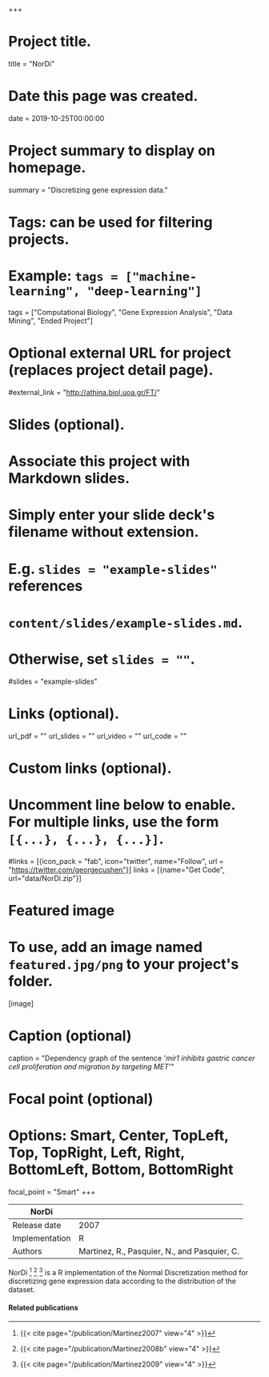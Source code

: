 +++
# Project title.
title = "NorDi"

# Date this page was created.
date = 2019-10-25T00:00:00

# Project summary to display on homepage.
summary = "Discretizing gene expression data."

# Tags: can be used for filtering projects.
# Example: `tags = ["machine-learning", "deep-learning"]`
tags = ["Computational Biology", "Gene Expression Analysis", "Data Mining", "Ended Project"]

# Optional external URL for project (replaces project detail page).
#external_link = "http://athina.biol.uoa.gr/FT/"

# Slides (optional).
#   Associate this project with Markdown slides.
#   Simply enter your slide deck's filename without extension.
#   E.g. `slides = "example-slides"` references 
#   `content/slides/example-slides.md`.
#   Otherwise, set `slides = ""`.
#slides = "example-slides"

# Links (optional).
url_pdf = ""
url_slides = ""
url_video = ""
url_code = ""

# Custom links (optional).
#   Uncomment line below to enable. For multiple links, use the form `[{...}, {...}, {...}]`.
#links = [{icon_pack = "fab", icon="twitter", name="Follow", url = "https://twitter.com/georgecushen"}]
links = [{name="Get Code", url="data/NorDi.zip"}]

# Featured image
# To use, add an image named `featured.jpg/png` to your project's folder. 
[image]
  # Caption (optional)
  caption = "Dependency graph of the sentence '*mir1 inhibits gastric cancer cell proliferation and migration by targeting MET*'"
  
  # Focal point (optional)
  # Options: Smart, Center, TopLeft, Top, TopRight, Left, Right, BottomLeft, Bottom, BottomRight
  focal_point = "Smart"
+++

| NorDi          |                                              |
| -------------- | -------------------------------------------- |
| Release date   | 2007                                         |
| Implementation | R                                            |
| Authors        | Martinez, R., Pasquier, N., and Pasquier, C. |

NorDi [^Martinez2007] [^Martinez2008b] [^Martinez2009] is a R implementation of the Normal Discretization method for discretizing gene expression data according to the distribution of the dataset.

#### Related publications
[^Martinez2007]: {{< cite page="/publication/Martinez2007" view="4" >}}
[^Martinez2008b]: {{< cite page="/publication/Martinez2008b" view="4" >}}
[^Martinez2009]: {{< cite page="/publication/Martinez2009" view="4" >}}

